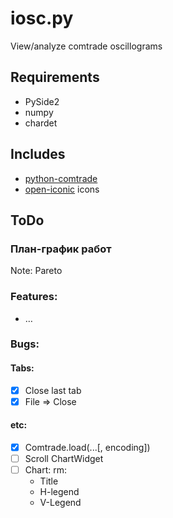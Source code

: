 # iosc.py

View/analyze comtrade oscillograms

## Requirements
- PySide2
- numpy
- chardet

## Includes
- [python-comtrade](https://github.com/dparrini/python-comtrade)
- [open-iconic](https://github.com/iconic/open-iconic) icons

## ToDo
### План-график работ
Note: Pareto

### Features:
- &hellip;

### Bugs:
#### Tabs:
- [x] Close last tab
- [x] File => Close
#### etc:
- [x] Comtrade.load(...[, encoding])
- [ ] Scroll ChartWidget
- [ ] Chart: rm:
  - Title
  - H-legend
  - V-Legend
